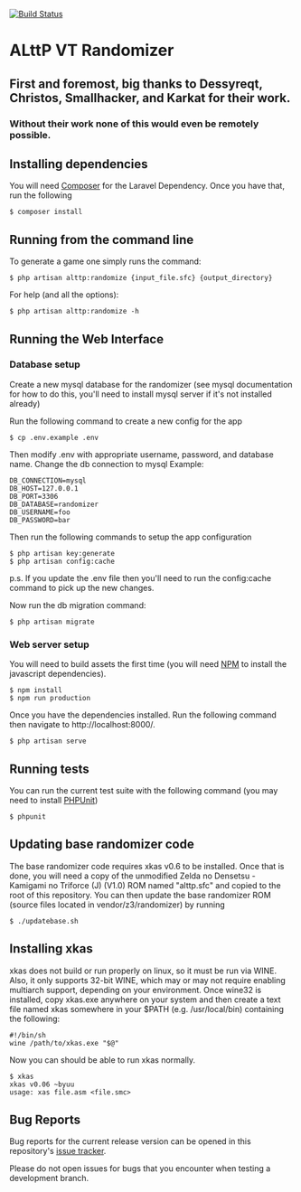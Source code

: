 [![Build Status](https://travis-ci.org/sporchia/alttp_vt_randomizer.svg?branch=master)](https://travis-ci.org/sporchia/alttp_vt_randomizer)

# ALttP VT Randomizer

## First and foremost, big thanks to Dessyreqt, Christos, Smallhacker, and Karkat for their work.
### Without their work none of this would even be remotely possible.

## Installing dependencies
You will need [Composer](https://getcomposer.org/) for the Laravel Dependency. Once you have that, run the following

```
$ composer install
```

## Running from the command line
To generate a game one simply runs the command:

```
$ php artisan alttp:randomize {input_file.sfc} {output_directory}
```

For help (and all the options):

```
$ php artisan alttp:randomize -h
```

## Running the Web Interface

### Database setup
Create a new mysql database for the randomizer (see mysql documentation for how to do this, you'll need to install mysql server if it's not installed already)

Run the following command to create a new config for the app
```
$ cp .env.example .env
```

Then modify .env with appropriate username, password, and database name. Change the db connection to mysql
Example:
```
DB_CONNECTION=mysql
DB_HOST=127.0.0.1
DB_PORT=3306
DB_DATABASE=randomizer
DB_USERNAME=foo
DB_PASSWORD=bar
```

Then run the following commands to setup the app configuration

```
$ php artisan key:generate
$ php artisan config:cache
```
p.s. If you update the .env file then you'll need to run the config:cache command to pick up the new changes.

Now run the db migration command:

```
$ php artisan migrate
```

### Web server setup
You will need to build assets the first time (you will need [NPM](https://www.npmjs.com/get-npm) to install the javascript dependencies).

```
$ npm install
$ npm run production
```

Once you have the dependencies installed. Run the following command then navigate to http://localhost:8000/.

```
$ php artisan serve
```

## Running tests
You can run the current test suite with the following command (you may need to install [PHPUnit](https://phpunit.de/))

```
$ phpunit
```

## Updating base randomizer code
The base randomizer code requires xkas v0.6 to be installed.  Once that is done, you will need a copy of the unmodified Zelda no Densetsu - Kamigami no Triforce (J) (V1.0) ROM named "alttp.sfc" and copied to the root of this repository.  You can then update the base randomizer ROM (source files located in vendor/z3/randomizer) by running

```
$ ./updatebase.sh
```

## Installing xkas
xkas does not build or run properly on linux, so it must be run via WINE.  Also, it only supports 32-bit WINE, which may or may not require enabling multiarch support, depending on your environment.  Once wine32 is installed, copy xkas.exe anywhere on your system and then create a text file named xkas somewhere in your $PATH (e.g. /usr/local/bin) containing the following:

```
#!/bin/sh
wine /path/to/xkas.exe "$@"
```

Now you can should be able to run xkas normally.

```
$ xkas
xkas v0.06 ~byuu
usage: xas file.asm <file.smc>
```

## Bug Reports
Bug reports for the current release version can be opened in this repository's [issue tracker](https://github.com/sporchia/alttp_vt_randomizer/issues).

Please do not open issues for bugs that you encounter when testing a development branch.
